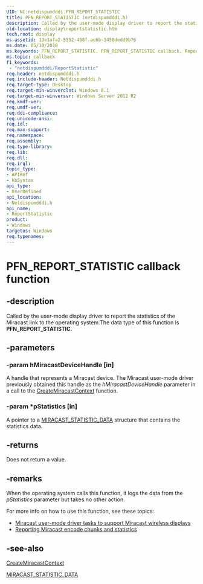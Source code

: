 ```yaml
---
UID: NC:netdispumdddi.PFN_REPORT_STATISTIC
title: PFN_REPORT_STATISTIC (netdispumdddi.h)
description: Called by the user-mode display driver to report the statistics of the Miracast link to the operating system.The data type of this function is PFN_REPORT_STATISTIC.
old-location: display\reportstatistic.htm
tech.root: display
ms.assetid: 13e1afa2-5552-468f-ac6b-3458dedd9b76
ms.date: 05/10/2018
ms.keywords: PFN_REPORT_STATISTIC, PFN_REPORT_STATISTIC callback, ReportStatistic, ReportStatistic callback function [Display Devices], display.reportstatistic, netdispumdddi/ReportStatistic
ms.topic: callback
f1_keywords:
 - "netdispumdddi/ReportStatistic"
req.header: netdispumdddi.h
req.include-header: Netdispumdddi.h
req.target-type: Desktop
req.target-min-winverclnt: Windows 8.1
req.target-min-winversvr: Windows Server 2012 R2
req.kmdf-ver: 
req.umdf-ver: 
req.ddi-compliance: 
req.unicode-ansi: 
req.idl: 
req.max-support: 
req.namespace: 
req.assembly: 
req.type-library: 
req.lib: 
req.dll: 
req.irql: 
topic_type:
- APIRef
- kbSyntax
api_type:
- UserDefined
api_location:
- Netdispumdddi.h
api_name:
- ReportStatistic
product:
- Windows
targetos: Windows
req.typenames: 
---
```


# PFN_REPORT_STATISTIC callback function


## -description


Called by the user-mode display driver to report the statistics of the Miracast link to the operating system.The data type of this function is <b>PFN_REPORT_STATISTIC</b>.




## -parameters




### -param hMiracastDeviceHandle [in]

A handle that represents a Miracast device. The Miracast user-mode driver previously obtained this handle as the <i>hMiracastDeviceHandle</i> parameter in a call to the <a href="https://docs.microsoft.com/windows-hardware/drivers/ddi/netdispumdddi/nc-netdispumdddi-pfn_create_miracast_context">CreateMiracastContext</a> function.


### -param *pStatistics [in]

A pointer to a <a href="https://docs.microsoft.com/windows-hardware/drivers/ddi/netdispumdddi/ns-netdispumdddi-miracast_statistic_data">MIRACAST_STATISTIC_DATA</a> structure that contains the statistics data.


## -returns



Does not return a value.




## -remarks



When the operating system calls this function, it logs the data from the <i>pStatistics</i> parameter but takes no other action.

For more info on how to use this function, see these topics:

<ul>
<li>
<a href="https://docs.microsoft.com/windows-hardware/drivers/display/miracast-user-mode-driver-tasks-to-support-miracast-wireless-displays">Miracast user-mode driver tasks to support Miracast wireless displays</a>
</li>
<li>
<a href="https://docs.microsoft.com/windows-hardware/drivers/display/reporting-miracast-encode-chunks-and-statistics">Reporting Miracast encode chunks and statistics</a>
</li>
</ul>



## -see-also




<a href="https://docs.microsoft.com/windows-hardware/drivers/ddi/netdispumdddi/nc-netdispumdddi-pfn_create_miracast_context">CreateMiracastContext</a>



<a href="https://docs.microsoft.com/windows-hardware/drivers/ddi/netdispumdddi/ns-netdispumdddi-miracast_statistic_data">MIRACAST_STATISTIC_DATA</a>
 

 

